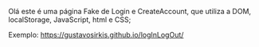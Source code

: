 Olá este é uma página Fake de Login e CreateAccount, que utiliza a DOM, localStorage, JavaScript, html e CSS;

Exemplo: https://gustavosirkis.github.io/logInLogOut/
